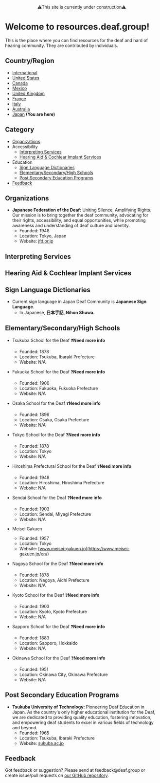 <p style="text-align: center;">⚠️This site is currently under construction⚠️</p>

# Welcome to resources.deaf.group!
This is the place where you can find resources for the deaf and hard of hearing community. They are contributed by individuals.

## Country/Region

- [International]({{site.baseurl}}/)
- [United States]({{site.baseurl}}/unitedstates)
- [Canada]({{site.baseurl}}/canada)
- [Mexico]({{site.baseurl}}/mexico) 
- [United Kingdom]({{site.baseurl}}/unitedkingdom)
- [France]({{site.baseurl}}/france)
- [Italy]({{site.baseurl}}/italy)
- [Australia]({{site.baseurl}}/australia)
- [Japan]({{site.baseurl}}/japan) **(You are here)**

## Category

- [Organizations](#organizations)
- Accessibility 
  - [Interpreting Services](#interpreting-services)
  - [Hearing Aid & Cochlear Implant Services](#hearing-aid-&-cochlear-impant-services)
- Education
  - [Sign Language Dictionaries](#sign-language-dictionaries)
  - [Elementary/Secondary/High Schools](#elementarysecondaryhigh-schools)
  - [Post Secondary Education Programs](#post-secondary-education-programs)
- [Feedback](#feedback)

## Organizations

- **Japanese Federation of the Deaf:** Uniting Silence, Amplifying Rights. Our mission is to bring together the deaf community, advocating for their rights, accessibility, and equal opportunities, while promoting awareness and understanding of deaf culture and identity.
  - Founded: 1948
  - Location: Tokyo, Japan
  - Website: [jfd.or.jp](https://www.jfd.or.jp/en/)

## Interpreting Services

## Hearing Aid & Cochlear Implant Services

## Sign Language Dictionaries

- Current sign language in Japan Deaf Community is **Japanese Sign Language**.
    - In Japanese, **日本手話, Nihon Shuwa**.

## Elementary/Secondary/High Schools

- Tsukuba School for the Deaf ❓**Need more info**
  - Founded: 1878
  - Location: Tsukuba, Ibaraki Prefecture
  - Website: N/A

- Fukuoka School for the Deaf ❓**Need more info**
  - Founded: 1900
  - Location: Fukuoka, Fukuoka Prefecture
  - Website: N/A

- Osaka School for the Deaf ❓**Need more info**
  - Founded: 1896
  - Location: Osaka, Osaka Prefecture
  - Website: N/A

- Tokyo School for the Deaf ❓**Need more info**
  - Founded: 1878
  - Location: Tokyo
  - Website: N/A

- Hiroshima Prefectural School for the Deaf ❓**Need more info**
  - Founded: 1948
  - Location: Hiroshima, Hiroshima Prefecture
  - Website: N/A

- Sendai School for the Deaf ❓**Need more info**
  - Founded: 1903
  - Location: Sendai, Miyagi Prefecture
  - Website: N/A

- Meisei Gakuen
  - Founded: 1957
  - Location: Tokyo
  - Website: [www.meisei-gakuen.jp](https://www.meisei-gakuen.jp/en/)

- Nagoya School for the Deaf ❓**Need more info**
  - Founded: 1878
  - Location: Nagoya, Aichi Prefecture
  - Website: N/A

- Kyoto School for the Deaf ❓**Need more info**
  - Founded: 1903
  - Location: Kyoto, Kyoto Prefecture
  - Website: N/A

- Sapporo School for the Deaf ❓**Need more info**
  - Founded: 1883
  - Location: Sapporo, Hokkaido
  - Website: N/A

- Okinawa School for the Deaf ❓**Need more info**
  - Founded: 1951
  - Location: Okinawa City, Okinawa Prefecture
  - Website: N/A

## Post Secondary Education Programs

- **Tsukuba University of Technology:** Pioneering Deaf Education in Japan. As the country's only higher educational institution for the Deaf, we are dedicated to providing quality education, fostering innovation, and empowering deaf students to excel in various fields of technology and beyond.
  - Founded: 1965
  - Location: Tsukuba, Ibaraki Prefecture
  - Website: [sukuba.ac.jp](https://www.tsukuba.ac.jp/english/)

## Feedback
Got feedback or suggestion? Please send at <!-- fsdvwqs -->feed<!-- asdzxcwqe -->back<!-- zndoasdifg -->@<!-- dsafasdf  -->deaf.<!-- bncjdhsatuy -->group or create issue/pull requests on [our GitHub repository](https://github.com/BatteryDie/resources.deaf.group).